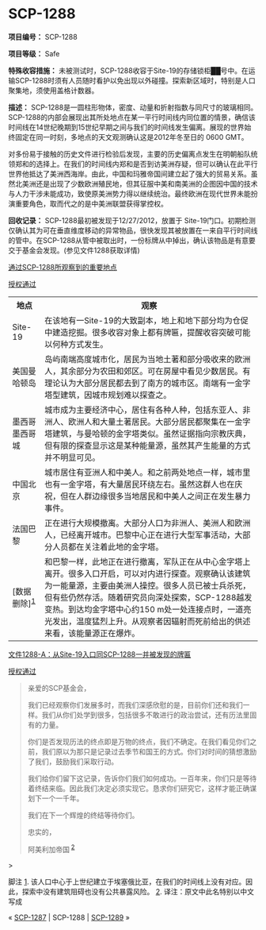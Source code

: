 # SCP-1288
                        


**项目编号：** SCP-1288

**项目等级：** Safe

**特殊收容措施：** 未被测试时，SCP-1288收容于Site-19的存储锁柜██号中。在运输SCP-1288时须有人员随时看护以免出现以外碰撞。探索新区域时，特别是人口聚集地，须使用盖格计数器。

**描述：** SCP-1288是一圆柱形物体，密度、动量和折射指数与同尺寸的玻璃相同。SCP-1288的内部会展现出其所处地点在某一平行时间线内同位置的情景，确信该时间线在14世纪晚期到15世纪早期之间与我们的时间线发生偏离。展现的世界始终固定在同一时刻，多地点的天文观测确认这是2012年冬至日的 0600 GMT。

对多份易于接触的历史文件进行检验后发现，主要的历史偏离点发生在明朝船队统领郑和的选择上。在我们的时间线内郑和是否到访美洲存疑，但可以确认在此平行世界他抵达了美洲西海岸。由此，中国和玛雅帝国间建立起了强大的贸易关系。虽然北美洲还是出现了少数欧洲殖民地，但其征服中美和南美洲的企图因中国的技术与人力干涉未能成功，致使原美洲势力得以继续统治。最终欧洲在现代世界未能扮演重要角色，取而代之的是中美洲联盟获得掌控权。

**回收记录：** SCP-1288最初被发现于12/27/2012，放置于 Site-19门口。初期检测仅确认其为可在垂直维度移动的异常物品，很快发现其被放置在一来自平行时间线的管中。在SCP-1288从管中被取出时，一份标牌从中掉出，确认该物品是有意要交于基金会发现。(参见文件1288获取详情)


<a shape='rect' class='collapsible-block-link' href='javascript:;'>&#36890;&#36807;SCP-1288&#25152;&#35266;&#23519;&#21040;&#30340;&#37325;&#35201;&#22320;&#28857;</a>

<a shape='rect' class='collapsible-block-link' href='javascript:;'>&#25480;&#26435;&#36890;&#36807;</a>

<table class='wiki-content-table'>
 <tr>
  <th colspan='1' rowspan='1'>&#22320;&#28857;</th>
  <th colspan='1' rowspan='1'>&#35266;&#23519;</th>
 </tr>
 <tr>
  <td colspan='1' rowspan='1'>Site-19</td>
  <td colspan='1' rowspan='1'>&#22312;&#35813;&#22320;&#26377;&#19968;Site-19&#30340;&#22823;&#33268;&#21103;&#26412;&#65292;&#22320;&#19978;&#21644;&#22320;&#19979;&#37096;&#20998;&#22343;&#20026;&#20179;&#20419;&#20013;&#24314;&#36896;&#25366;&#25496;&#12290;&#24456;&#22810;&#25910;&#23481;&#23545;&#35937;&#19978;&#37117;&#26377;&#29260;&#21310;&#65292;&#25552;&#37266;&#25910;&#23481;&#31361;&#30772;&#21487;&#33021;&#20197;&#20309;&#31181;&#26041;&#24335;&#21457;&#29983;&#12290;</td>
 </tr>
 <tr>
  <td colspan='1' rowspan='1'>&#32654;&#22269;&#26364;&#21704;&#39039;&#23707;</td>
  <td colspan='1' rowspan='1'>&#23707;&#23679;&#21335;&#31471;&#39640;&#24230;&#22478;&#24066;&#21270;&#65292;&#23621;&#27665;&#20026;&#24403;&#22320;&#22303;&#33879;&#21644;&#37096;&#20998;&#21560;&#25910;&#26469;&#30340;&#27431;&#27954;&#20154;&#65292;&#20854;&#20313;&#37096;&#20998;&#20026;&#20892;&#30000;&#21644;&#37066;&#21306;&#12290;&#21487;&#22312;&#25151;&#23627;&#20013;&#30475;&#35265;&#23569;&#25968;&#23621;&#27665;&#12290;&#26377;&#29702;&#35770;&#35748;&#20026;&#22823;&#37096;&#20998;&#23621;&#27665;&#37117;&#21435;&#21040;&#20102;&#21335;&#26041;&#30340;&#22478;&#24066;&#21306;&#12290;&#21335;&#31471;&#26377;&#19968;&#37329;&#23383;&#22612;&#22411;&#24314;&#31569;&#65292;&#22240;&#22478;&#24066;&#35268;&#21010;&#38590;&#20197;&#25506;&#26597;&#20043;&#12290;</td>
 </tr>
 <tr>
  <td colspan='1' rowspan='1'>&#22696;&#35199;&#21733;&#22696;&#35199;&#21733;&#22478;</td>
  <td colspan='1' rowspan='1'>&#22478;&#24066;&#25104;&#20026;&#20027;&#35201;&#32463;&#27982;&#20013;&#24515;&#65292;&#23621;&#20303;&#26377;&#21508;&#31181;&#20154;&#31181;&#65292;&#21253;&#25324;&#19996;&#20122;&#20154;&#12289;&#38750;&#27954;&#20154;&#12289;&#27431;&#27954;&#20154;&#21644;&#22823;&#37327;&#22303;&#33879;&#23621;&#27665;&#12290;&#22823;&#37096;&#20998;&#23621;&#27665;&#37117;&#32858;&#38598;&#22312;&#19968;&#37329;&#23383;&#22612;&#24314;&#31569;&#65292;&#19982;&#26364;&#21704;&#39039;&#30340;&#37329;&#23383;&#22612;&#31867;&#20284;&#12290;&#34429;&#28982;&#35777;&#25454;&#25351;&#21521;&#23447;&#25945;&#24198;&#20856;&#65292;&#20294;&#26377;&#38480;&#30340;&#25506;&#26597;&#26174;&#31034;&#36825;&#26159;&#26576;&#31181;&#33021;&#37327;&#28304;&#65292;&#34429;&#28982;&#20854;&#20135;&#29983;&#33021;&#37327;&#30340;&#26041;&#24335;&#24182;&#19981;&#26126;&#26174;&#21487;&#35265;&#12290;</td>
 </tr>
 <tr>
  <td colspan='1' rowspan='1'>&#20013;&#22269;&#21271;&#20140;</td>
  <td colspan='1' rowspan='1'>&#22478;&#24066;&#23621;&#20303;&#26377;&#20122;&#27954;&#20154;&#21644;&#20013;&#32654;&#20154;&#12290;&#21644;&#20043;&#21069;&#20004;&#22788;&#22320;&#28857;&#19968;&#26679;&#65292;&#22478;&#24066;&#37324;&#20063;&#26377;&#19968;&#37329;&#23383;&#22612;&#65292;&#26377;&#22823;&#37327;&#23621;&#27665;&#29615;&#32469;&#24038;&#21491;&#12290;&#34429;&#28982;&#36825;&#32676;&#20154;&#20063;&#22312;&#24198;&#31069;&#65292;&#20294;&#22312;&#20154;&#32676;&#36793;&#32536;&#24456;&#22810;&#24403;&#22320;&#23621;&#27665;&#21644;&#20013;&#32654;&#20154;&#20043;&#38388;&#27491;&#22312;&#21457;&#29983;&#26292;&#21147;&#20107;&#20214;&#12290;</td>
 </tr>
 <tr>
  <td colspan='1' rowspan='1'>&#27861;&#22269;&#24052;&#40654;</td>
  <td colspan='1' rowspan='1'>&#27491;&#22312;&#36827;&#34892;&#22823;&#35268;&#27169;&#25764;&#31163;&#12290;&#22823;&#37096;&#20998;&#20154;&#21475;&#20026;&#38750;&#27954;&#20154;&#12289;&#32654;&#27954;&#20154;&#21644;&#27431;&#27954;&#20154;&#65292;&#24050;&#32463;&#31163;&#24320;&#22478;&#24066;&#12290;&#24052;&#40654;&#20013;&#24515;&#27491;&#22312;&#36827;&#34892;&#22823;&#22411;&#20891;&#20107;&#27963;&#21160;&#65292;&#22823;&#37096;&#20998;&#20154;&#21592;&#37117;&#22312;&#20851;&#27880;&#30528;&#27492;&#22320;&#30340;&#37329;&#23383;&#22612;&#12290;</td>
 </tr>
 <tr>
  <td colspan='1' rowspan='1'>[&#25968;&#25454;&#21024;&#38500;]<sup class='footnoteref'><a shape='rect' class='footnoteref' id='footnoteref-1' href='javascript:;' onclick='WIKIDOT.page.utils.scrollToReference(&apos;footnote-1&apos;)'>1</a></sup></td>
  <td colspan='1' rowspan='1'>&#21644;&#24052;&#40654;&#19968;&#26679;&#65292;&#27492;&#22320;&#27491;&#22312;&#36827;&#34892;&#25764;&#31163;&#65292;&#20891;&#38431;&#27491;&#22312;&#20174;&#20013;&#24515;&#37329;&#23383;&#22612;&#19978;&#31163;&#24320;&#12290;&#24456;&#22810;&#20837;&#21475;&#24320;&#21551;&#65292;&#21487;&#20197;&#23545;&#20869;&#36827;&#34892;&#25506;&#26597;&#12290;&#35266;&#23519;&#30830;&#35748;&#35813;&#24314;&#31569;&#20026;&#19968;&#33021;&#37327;&#28304;&#65292;&#20027;&#35201;&#30001;&#32654;&#27954;&#20154;&#25805;&#25511;&#12290;&#24456;&#22810;&#20154;&#21592;&#24050;&#34987;&#22763;&#20853;&#26432;&#27515;&#65292;&#20294;&#26377;&#20123;&#20173;&#28982;&#23384;&#27963;&#12290;&#38543;&#30528;&#30740;&#31350;&#21592;&#21521;&#28145;&#22788;&#25506;&#32034;&#65292;SCP-1288&#36234;&#21457;&#21464;&#28909;&#12290;&#21040;&#36798;&#22343;&#37329;&#23383;&#22612;&#20013;&#24515;&#32422;150&#160;m&#22788;&#19968;&#22788;&#36830;&#25509;&#28857;&#26102;&#65292;&#19968;&#36947;&#20142;&#20809;&#21457;&#20986;&#65292;&#28201;&#24230;&#29467;&#28872;&#19978;&#21319;&#12290;&#20174;&#35266;&#23519;&#32773;&#22240;&#36752;&#23556;&#32780;&#27515;&#21069;&#32473;&#20986;&#30340;&#20379;&#36848;&#26469;&#30475;&#65292;&#35813;&#33021;&#37327;&#28304;&#27491;&#22312;&#29190;&#28856;&#12290;</td>
 </tr>
</table>




<a shape='rect' class='collapsible-block-link' href='javascript:;'>&#25991;&#20214;1288-A&#65306;&#20174;Site-19&#20837;&#21475;&#21516;SCP-1288&#19968;&#24182;&#34987;&#21457;&#29616;&#30340;&#29260;&#21310;</a>

<a shape='rect' class='collapsible-block-link' href='javascript:;'>&#25480;&#26435;&#36890;&#36807;</a>


> 亲爱的SCP基金会，
> 
> 我们已经观察你们发展多时，而我们深感欣慰的是，目前你们还和我们一样。我们从你们处学到很多，包括很多不敢进行的政治尝试，还有历法里固有的力量。
> 
> 你们是否发现历法的终点即是万物的终点，我们不确定。在我们看见你们之前，我们原以为那只是记录过去季节和国王的方式。你们对时间的猜想激励了我们，鼓励我们采取行动。
> 
> 我们给你们留下这记录，告诉你们我们如何成功。一百年来，你们只是等待着终结来临。因此我们决定必须实现它。恳求你们研究它，这样才能正确谋划下一个一千年。
> 
> 我们在下一个辉煌的终结等待你们。
> 
> 忠实的，
> 
> 阿美利加帝国<sup class='footnoteref'>
 <a shape='rect' class='footnoteref' id='footnoteref-2' href='javascript:;' onclick='WIKIDOT.page.utils.scrollToReference(&apos;footnote-2&apos;)'>2</a>
</sup>
> 





脚注
<a shape='rect' href='javascript:;' onclick='WIKIDOT.page.utils.scrollToReference(&apos;footnoteref-1&apos;)'>1</a>. 该人口中心于上世纪建立于埃塞俄比亚，在我们的时间线上没有对应。因此，探索中没有建筑阻碍也没有公共暴露风险。
<a shape='rect' href='javascript:;' onclick='WIKIDOT.page.utils.scrollToReference(&apos;footnoteref-2&apos;)'>2</a>. 译注：原文中此名特别以中文写成



« [SCP-1287](/scp-1287) | SCP-1288 | [SCP-1289](/scp-1289) »





                    